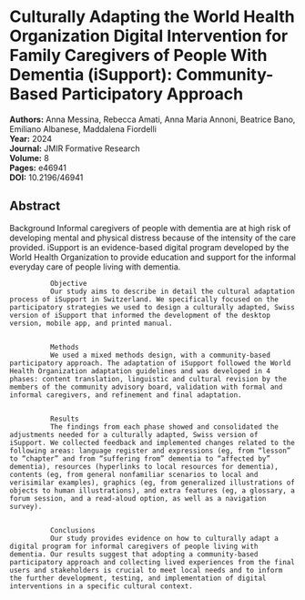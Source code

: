 # Culturally Adapting the World Health Organization Digital Intervention for Family Caregivers of People With Dementia (iSupport): Community-Based Participatory Approach

**Authors:** Anna Messina, Rebecca Amati, Anna Maria Annoni, Beatrice Bano, Emiliano Albanese, Maddalena Fiordelli  
**Year:** 2024  
**Journal:** JMIR Formative Research  
**Volume:** 8  
**Pages:** e46941  
**DOI:** 10.2196/46941  

## Abstract
Background
              Informal caregivers of people with dementia are at high risk of developing mental and physical distress because of the intensity of the care provided. iSupport is an evidence-based digital program developed by the World Health Organization to provide education and support for the informal everyday care of people living with dementia.
            
            
              Objective
              Our study aims to describe in detail the cultural adaptation process of iSupport in Switzerland. We specifically focused on the participatory strategies we used to design a culturally adapted, Swiss version of iSupport that informed the development of the desktop version, mobile app, and printed manual.
            
            
              Methods
              We used a mixed methods design, with a community-based participatory approach. The adaptation of iSupport followed the World Health Organization adaptation guidelines and was developed in 4 phases: content translation, linguistic and cultural revision by the members of the community advisory board, validation with formal and informal caregivers, and refinement and final adaptation.
            
            
              Results
              The findings from each phase showed and consolidated the adjustments needed for a culturally adapted, Swiss version of iSupport. We collected feedback and implemented changes related to the following areas: language register and expressions (eg, from “lesson” to “chapter” and from “suffering from” dementia to “affected by” dementia), resources (hyperlinks to local resources for dementia), contents (eg, from general nonfamiliar scenarios to local and verisimilar examples), graphics (eg, from generalized illustrations of objects to human illustrations), and extra features (eg, a glossary, a forum session, and a read-aloud option, as well as a navigation survey).
            
            
              Conclusions
              Our study provides evidence on how to culturally adapt a digital program for informal caregivers of people living with dementia. Our results suggest that adopting a community-based participatory approach and collecting lived experiences from the final users and stakeholders is crucial to meet local needs and to inform the further development, testing, and implementation of digital interventions in a specific cultural context.

